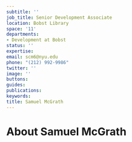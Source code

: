 ```yaml
---
subtitle: ''
job_title: Senior Development Associate
location: Bobst Library
space: '11'
departments:
- Development at Bobst
status: ''
expertise: 
email: scm6@nyu.edu
phone: "(212) 992-9986"
twitter: ''
image: ''
buttons: 
guides: 
publications: 
keywords: 
title: Samuel McGrath
---
```


# About Samuel McGrath